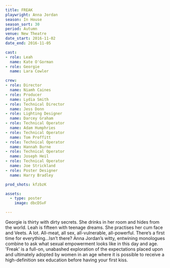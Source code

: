 ```yaml
---
title: FREAK
playwright: Anna Jordan
season: In House
season_sort: 30
period: Autumn
venue: New Theatre
date_start: 2016-11-02
date_end: 2016-11-05

cast:
- role: Leah
  name: Kate O'Gorman
- role: Georgie
  name: Lara Cowler

crew:
- role: Director
  name: Niamh Caines
- role: Producer
  name: Lydia Smith
- role: Technical Director
  name: Jess Donn
- role: Lighting Designer
  name: Darcey Graham
- role: Technical Operator
  name: Adam Humphries
- role: Technical Operator
  name: Tom Proffitt
- role: Technical Operator
  name: Hannah Burne
- role: Technical Operator
  name: Joseph Heil
- role: Technical Operator
  name: Joe Strickland
- role: Poster Designer
  name: Harry Bradley

prod_shots: kfzbzK

assets:
  - type: poster
    image: dbcDSvF

---
```


Georgie is thirty with dirty secrets. She drinks in her room and hides from the world. Leah is fifteen with teenage dreams. She practises her cum face and Veets. A lot. All-meat, all sex, all-vulnerable, all-powerful. There’s a first time for everything…Isn’t there? Anna Jordan’s witty, entwining monologues combine to ask what sexual empowerment looks like in this day and age. 'Freak' is a full-on, unabashed exploration of the expectations placed upon and ultimately adopted by women in an age where it is possible to receive a high-definition sex education before having your first kiss.
